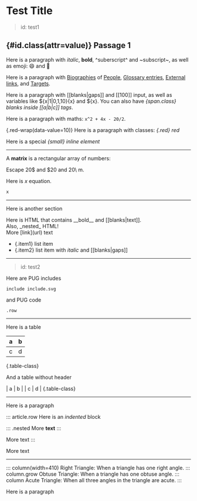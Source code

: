 # Test Title
> id: test1

## {#id.class(attr=value)} Passage 1 

Here is a paragraph with _italic_, __bold__, ^suberscript^ and ~subscript~,
as well as emoji: :smile: and :penguin:

Here is a paragraph with [Biographies](bio:gauss) of [People](bio:euler),
[Glossary entries](gloss:polygon), [External links](https://mathigon.org), and
[Targets](->#id_.class).

Here is a paragraph with [[blanks|gaps]] and [[100]] input, as well as
variables like ${x|1|0,1,10}{x} and ${x}. You can also have _{span.class} blanks
inside [[a|b|c]] tags_.

Here is a paragraph with maths: `x^2 + 4x - 20/2`.

{.red-wrap(data-value=10)} Here is a paragraph with classes: _{.red} red_

Here is a special _{small} inline element_

---

A **matrix** is a rectangular array of numbers: 

Escape 20\$ and \$20 and 20\ m.

Here is $x$ equation.

``` latex
x
```

---

Here is another section

<div class="row">
  Here is HTML that contains __bold__ and [[blanks|text]].
  <div>Also, _nested_ HTML!</div>
</div>
<div>More [link](url) text</div>

* {.item1} list item 
* {.item2} list item with _italic_ and [[blanks|gaps]]

---
> id: test2

Here are PUG includes

    include include.svg

and PUG code

    .row

---

Here is a table

| a | b |
| - | - |
| c | d |
{.table-class}

And a table without header

| a | b |
| c | d |
{.table-class}

---

Here is a paragraph

::: article.row
Here is an _indented_ block

::: .nested
More __text__
:::

More text
:::

More text 

---

::: column(width=410)
Right Triangle: When a triangle has one right angle.
::: column.grow
Obtuse Triangle: When a triangle has one obtuse angle.
::: column
Acute Triangle: When all three angles in the triangle are acute.
:::

Here is a paragraph
